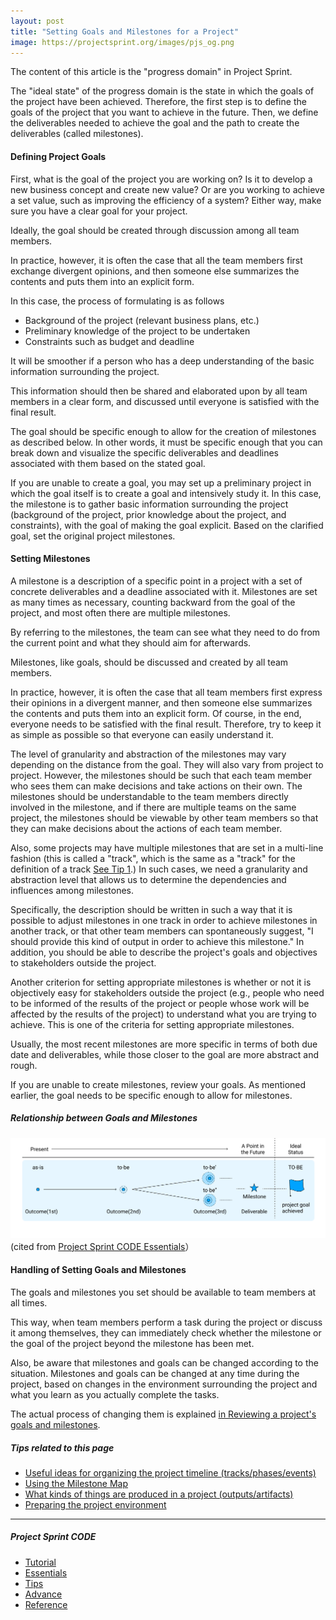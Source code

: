 ```yaml
---
layout: post
title: "Setting Goals and Milestones for a Project"
image: https://projectsprint.org/images/pjs_og.png
---
```


The content of this article is the "progress domain" in Project Sprint.

The "ideal state" of the progress domain is the state in which the goals of the project have been achieved. Therefore, the first step is to define the goals of the project that you want to achieve in the future. Then, we define the deliverables needed to achieve the goal and the path to create the deliverables (called milestones).

#### Defining Project Goals

First, what is the goal of the project you are working on? Is it to develop a new business concept and create new value? Or are you working to achieve a set value, such as improving the efficiency of a system? Either way, make sure you have a clear goal for your project.

Ideally, the goal should be created through discussion among all team members.

In practice, however, it is often the case that all the team members first exchange divergent opinions, and then someone else summarizes the contents and puts them into an explicit form.

In this case, the process of formulating is as follows

- Background of the project (relevant business plans, etc.)
- Preliminary knowledge of the project to be undertaken
- Constraints such as budget and deadline

It will be smoother if a person who has a deep understanding of the basic information surrounding the project.

This information should then be shared and elaborated upon by all team members in a clear form, and discussed until everyone is satisfied with the final result.

The goal should be specific enough to allow for the creation of milestones as described below. In other words, it must be specific enough that you can break down and visualize the specific deliverables and deadlines associated with them based on the stated goal.

If you are unable to create a goal, you may set up a preliminary project in which the goal itself is to create a goal and intensively study it. In this case, the milestone is to gather basic information surrounding the project (background of the project, prior knowledge about the project, and constraints), with the goal of making the goal explicit. Based on the clarified goal, set the original project milestones.

#### Setting Milestones
A milestone is a description of a specific point in a project with a set of concrete deliverables and a deadline associated with it. Milestones are set as many times as necessary, counting backward from the goal of the project, and most often there are multiple milestones.

By referring to the milestones, the team can see what they need to do from the current point and what they should aim for afterwards.

Milestones, like goals, should be discussed and created by all team members.

In practice, however, it is often the case that all team members first express their opinions in a divergent manner, and then someone else summarizes the contents and puts them into an explicit form. Of course, in the end, everyone needs to be satisfied with the final result. Therefore, try to keep it as simple as possible so that everyone can easily understand it.

The level of granularity and abstraction of the milestones may vary depending on the distance from the goal. They will also vary from project to project. However, the milestones should be such that each team member who sees them can make decisions and take actions on their own. The milestones should be understandable to the team members directly involved in the milestone, and if there are multiple teams on the same project, the milestones should be viewable by other team members so that they can make decisions about the actions of each team member.

Also, some projects may have multiple milestones that are set in a multi-line fashion (this is called a "track", which is the same as a "track" for the definition of a track [See Tip 1](../tips/tips1.md).) In such cases, we need a granularity and abstraction level that allows us to determine the dependencies and influences among milestones.

Specifically, the description should be written in such a way that it is possible to adjust milestones in one track in order to achieve milestones in another track, or that other team members can spontaneously suggest, "I should provide this kind of output in order to achieve this milestone." In addition, you should be able to describe the project's goals and objectives to stakeholders outside the project.

Another criterion for setting appropriate milestones is whether or not it is objectively easy for stakeholders outside the project (e.g., people who need to be informed of the results of the project or people whose work will be affected by the results of the project) to understand what you are trying to achieve. This is one of the criteria for setting appropriate milestones.

Usually, the most recent milestones are more specific in terms of both due date and deliverables, while those closer to the goal are more abstract and rough.

If you are unable to create milestones, review your goals. As mentioned earlier, the goal needs to be specific enough to allow for milestones.

##### Relationship between Goals and Milestones
![Relationship between Goals and Milestones](/en/images/goal-milestone_eng.png)
(cited from [Project Sprint CODE Essentials](../../code/essentials.md)）

#### Handling of Setting Goals and Milestones
The goals and milestones you set should be available to team members at all times.

This way, when team members perform a task during the project or discuss it among themselves, they can immediately check whether the milestone or the goal of the project beyond the milestone has been met.

Also, be aware that milestones and goals can be changed according to the situation. Milestones and goals can be changed at any time during the project, based on changes in the environment surrounding the project and what you learn as you actually complete the tasks.

The actual process of changing them is explained [in Reviewing a project's goals and milestones](../tutorial/section4-2.md).


##### Tips related to this page
- [Useful ideas for organizing the project timeline (tracks/phases/events)](../tips/tips1.md)
- [Using the Milestone Map](../tips/tips2.md)
- [What kinds of things are produced in a project (outputs/artifacts)](../tips/tips3.md)
- [Preparing the project environment](../tips/tips4.md)

---

##### Project Sprint CODE
- [Tutorial](../tutorial/index.md)
- [Essentials](../essentials.md)
- [Tips](../tips/index.md)
- [Advance](../advance.md)
- [Reference](../reference.md)
